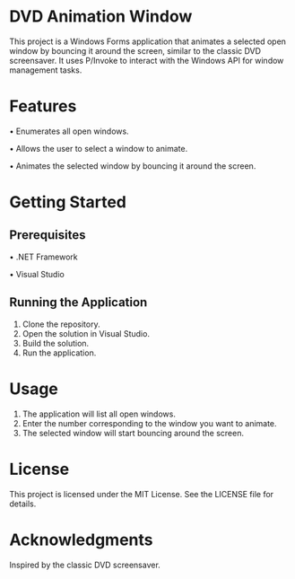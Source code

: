 # DVD Animation Window
This project is a Windows Forms application that animates a selected open window by bouncing it around the screen, similar to the classic DVD screensaver. It uses P/Invoke to interact with the Windows API for window management tasks.

# Features
•	Enumerates all open windows.

•	Allows the user to select a window to animate.

•	Animates the selected window by bouncing it around the screen.

# Getting Started
## Prerequisites
•	.NET Framework

•	Visual Studio

## Running the Application
1.	Clone the repository.
2.	Open the solution in Visual Studio.
3.	Build the solution.
4.	Run the application.
   
# Usage
1.	The application will list all open windows.
2.	Enter the number corresponding to the window you want to animate.
3.	The selected window will start bouncing around the screen.

# License
This project is licensed under the MIT License. See the LICENSE file for details.

# Acknowledgments
Inspired by the classic DVD screensaver.
